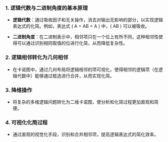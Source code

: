 

### 1. 逻辑代数与二进制角度的基本原理
- **逻辑代数**：通过吸收因子和无关操作，消去对输出无影响的部分，以实现逻辑表达式的化简。例如，表达式 \( A + AB = A \) 中，\( AB \) 可以被吸收。

- **二进制角度**：在二进制表示中，相邻项只在一个位上有所不同，这种相邻性使得可以通过识别相同取值的位进行化简，从而降低复杂性。

### 2. 逻辑相邻转化为几何相邻
- 在卡诺图中，通过几何布局将逻辑相邻的项可视化，使得相邻的逻辑项（在逻辑代数中）能够通过框选进行合并，从而实现化简。

### 3. 降维操作
- 将复杂的多维逻辑问题转化为二维卡诺图，使分析和化简过程更加直观和简便。

### 4. 可视化化简过程
- 通过直观的视觉化手段，识别和合并相邻项，提高逻辑表达式的简化效率。

